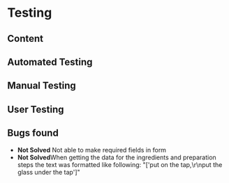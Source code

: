 # Testing

## Content

## Automated Testing

## Manual Testing

## User Testing
    
## Bugs found
- **Not Solved** Not able to make required fields in form 
- **Not Solved**When getting the data for the ingredients and preparation steps the text was formatted like following:
"['put on the tap,\r\nput the glass under the tap']"